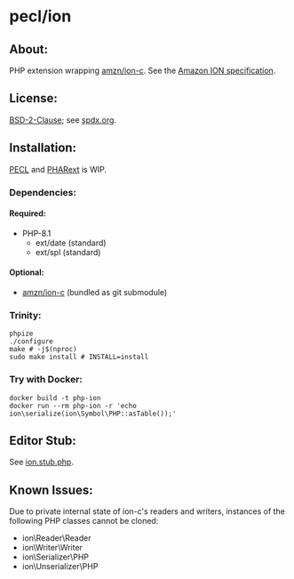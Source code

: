 # pecl/ion

## About:
PHP extension wrapping [amzn/ion-c](https://github.com/amzn/ion-c).
See the [Amazon ION specification](https://amzn.github.io/ion-docs/).

## License:
[BSD-2-Clause](https://github.com/awesomized/ext-ion/blob/master/LICENSE);
see [spdx.org](https://spdx.org/licenses/BSD-2-Clause.html).

## Installation:

[PECL](https://pecl.php.net) and [PHARext](https://pharext.org) is WIP.

### Dependencies:
#### Required:
* PHP-8.1
  * ext/date (standard)
  * ext/spl (standard)
#### Optional:
* [amzn/ion-c](https://github.com/amzn/ion-c) (bundled as git submodule)

### Trinity:
```shell
phpize
./configure
make # -j$(nproc)
sudo make install # INSTALL=install
```
### Try with Docker:
```shell
docker build -t php-ion
docker run --rm php-ion -r 'echo ion\serialize(ion\Symbol\PHP::asTable());'
```

## Editor Stub:
See [ion.stub.php](https://github.com/awesomized/ext-ion/blob/master/ion.stub.php).

## Known Issues:
Due to private internal state of ion-c's readers and writers,
instances of the following PHP classes cannot be cloned:
* ion\Reader\Reader
* ion\Writer\Writer
* ion\Serializer\PHP
* ion\Unserializer\PHP
